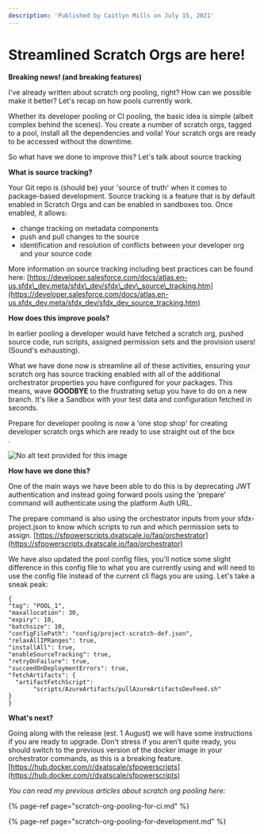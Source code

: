 ```yaml
---
description: 'Published by Caitlyn Mills on July 15, 2021'
---
```


# Streamlined Scratch Orgs are here!

**Breaking news! \(**and breaking features**\)**

I've already written about scratch org pooling, right? How can we possible make it better? Let's recap on how pools currently work.

Whether its developer pooling or CI pooling, the basic idea is simple \(albeit complex behind the scenes\). You create a number of scratch orgs, tagged to a pool, install all the dependencies and voila! Your scratch orgs are ready to be accessed without the downtime.

So what have we done to improve this? Let's talk about source tracking

**What is source tracking?**

Your Git repo is \(should be\) your 'source of truth' when it comes to package-based development. Source tracking is a feature that is by default enabled in Scratch Orgs and can be enabled in sandboxes too. Once enabled, it allows:

* change tracking on metadata components
* push and pull changes to the source
* identification and resolution of conflicts between your developer org and your source code

More information on source tracking including best practices can be found here: [https://developer.salesforce.com/docs/atlas.en-us.sfdx\_dev.meta/sfdx\_dev/sfdx\_dev\_source\_tracking.htm](https://developer.salesforce.com/docs/atlas.en-us.sfdx_dev.meta/sfdx_dev/sfdx_dev_source_tracking.htm)

**How does this improve pools?**

In earlier pooling a developer would have fetched a scratch org, pushed source code, run scripts, assigned permission sets and the provision users! \(Sound's exhausting\).

What we have done now is streamline all of these activities, ensuring your scratch org has source tracking enabled with all of the additional orchestrator properties you have configured for your packages. This means, wave **GOODBYE** to the frustrating setup you have to do on a new branch. It's like a Sandbox with your test data and configuration fetched in seconds.

Prepare for developer pooling is now a 'one stop shop' for creating developer scratch orgs which are ready to use straight out of the box  
.

![No alt text provided for this image](https://media-exp1.licdn.com/dms/image/C5612AQG28HePrTDVAw/article-inline_image-shrink_1000_1488/0/1626327551967?e=1632960000&v=beta&t=Ohc-4L1VNqQD_l7Y939GjfIy3X2Gtq3LhV4e7qn9118)

**How have we done this?**

One of the main ways we have been able to do this is by deprecating JWT authentication and instead going forward pools using the ‘prepare’ command will authenticate using the platform Auth URL.

The prepare command is also using the orchestrator inputs from your sfdx-project.json to know which scripts to run and which permission sets to assign. [https://sfpowerscripts.dxatscale.io/faq/orchestrator](https://sfpowerscripts.dxatscale.io/faq/orchestrator)

We have also updated the pool config files, you'll notice some slight difference in this config file to what you are currently using and will need to use the config file instead of the current cli flags you are using. Let's take a sneak peak:

```text
{
"tag": "POOL_1",
"maxallocation": 30,
"expiry": 10,
"batchsize": 10,
"configFilePath": "config/project-scratch-def.json",
"relaxAllIPRanges": true,
"installAll": true,
"enableSourceTracking": true,
"retryOnFailure": true,
"succeedOnDeploymentErrors": true,
"fetchArtifacts": {
  "artifactFetchScript":
       "scripts/AzureArtifacts/pullAzureArtifactsDevFeed.sh"
}
}
```

**What's next?**

Going along with the release \(est. 1 August\) we will have some instructions if you are ready to upgrade. Don't stress if you aren’t quite ready, you should switch to the previous version of the docker image in your orchestrator commands, as this is a breaking feature. [https://hub.docker.com/r/dxatscale/sfpowerscripts](https://hub.docker.com/r/dxatscale/sfpowerscripts)

_You can read my previous articles about scratch org pooling here:_

{% page-ref page="scratch-org-pooling-for-ci.md" %}

{% page-ref page="scratch-org-pooling-for-development.md" %}

